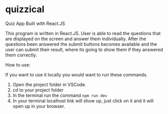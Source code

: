 # quizzical
Quiz App Built with React.JS

This program is written in React.JS. User is able to read the questions that are displayed on the screen and answer them individually. 
After the questions been answered the submit buttons becomes available and the user can submit their result, where its going to show them if they answered them correctly.

How to use: 

If you want to use it locally you would want to run these commands.

1. Open the project folder in VSCode.
2. cd to your project folder
3. In the terminal run the command `npm run dev`
4. In your terminal localhost link will show up, just click on it and it will open up in your browser.
